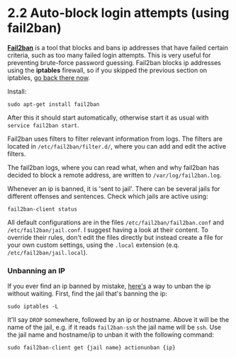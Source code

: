 2.2 Auto-block login attempts (using fail2ban)
===

**[Fail2ban][fail2ban1]** is a tool that blocks and bans ip addresses that have failed certain criteria, such as too many failed login attempts. This is very useful for preventing brute-force password guessing. Fail2ban blocks ip addresses using the **iptables** firewall, so if you skipped the previous section on iptables, [go back there now][2.1].

[2.1]: ./2.1-iptables.md

Install:

	sudo apt-get install fail2ban

After this it should start automatically, otherwise start it as usual with `service fail2ban start`.

Fail2ban uses filters to filter relevant information from logs. The filters are located in `/etc/fail2ban/filter.d/`, where you can add and edit the active filters. 

The fail2ban logs, where you can read what, when and why fail2ban has decided to block a remote address, are written to `/var/log/fail2ban.log`.

Whenever an ip is banned, it is 'sent to jail'. There can be several jails for different offenses and sentences. Check which jails are active using:

	fail2ban-client status

All default configurations are in the files `/etc/fail2ban/fail2ban.conf` and `/etc/fail2ban/jail.conf`. I suggest having a look at their content. To override their rules, don't edit the files directly but instead create a file for your own custom settings, using the `.local` extension (e.q. `/etc/fail2ban/jail.local`).


### Unbanning an IP

If you ever find an ip banned by mistake, [here's][unban] a way to unban the ip without waiting. First, find the jail that's banning the ip:

	sudo iptables -L

It'll say `DROP` somewhere, followed by an ip or hostname. Above it will be the name of the jail, e.g. if it reads `fail2ban-ssh` the jail name will be `ssh`. Use the jail name and hostname/ip to unban it with the following command:

	sudo fail2ban-client get {jail name} actionunban {ip}

[fail2ban1]: http://www.bartbania.com/raspberry_pi/fail2ban-security-part-iii/
[unban]: http://serverfault.com/questions/285256/how-to-unban-an-ip-properly-with-fail2ban
